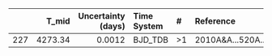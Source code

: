 |     |   T_mid |   Uncertainty (days) | Time System   | #   | Reference           |
|----:|--------:|---------------------:|:--------------|:----|:--------------------|
| 227 | 4273.34 |               0.0012 | BJD_TDB       | >1  | 2010A&A...520A..65B |